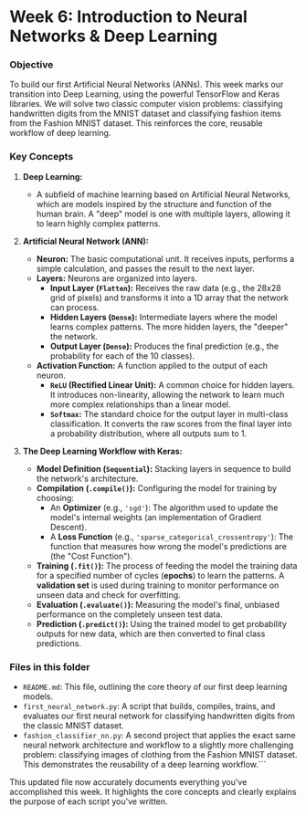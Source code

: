 # Week 6: Introduction to Neural Networks & Deep Learning

### Objective
To build our first Artificial Neural Networks (ANNs). This week marks our transition into Deep Learning, using the powerful TensorFlow and Keras libraries. We will solve two classic computer vision problems: classifying handwritten digits from the MNIST dataset and classifying fashion items from the Fashion MNIST dataset. This reinforces the core, reusable workflow of deep learning.

### Key Concepts

1.  **Deep Learning:**
    *   A subfield of machine learning based on Artificial Neural Networks, which are models inspired by the structure and function of the human brain. A "deep" model is one with multiple layers, allowing it to learn highly complex patterns.

2.  **Artificial Neural Network (ANN):**
    *   **Neuron:** The basic computational unit. It receives inputs, performs a simple calculation, and passes the result to the next layer.
    *   **Layers:** Neurons are organized into layers.
        *   **Input Layer (`Flatten`):** Receives the raw data (e.g., the 28x28 grid of pixels) and transforms it into a 1D array that the network can process.
        *   **Hidden Layers (`Dense`):** Intermediate layers where the model learns complex patterns. The more hidden layers, the "deeper" the network.
        *   **Output Layer (`Dense`):** Produces the final prediction (e.g., the probability for each of the 10 classes).
    *   **Activation Function:** A function applied to the output of each neuron.
        *   **`ReLU` (Rectified Linear Unit):** A common choice for hidden layers. It introduces non-linearity, allowing the network to learn much more complex relationships than a linear model.
        *   **`Softmax`:** The standard choice for the output layer in multi-class classification. It converts the raw scores from the final layer into a probability distribution, where all outputs sum to 1.

3.  **The Deep Learning Workflow with Keras:**
    *   **Model Definition (`Sequential`):** Stacking layers in sequence to build the network's architecture.
    *   **Compilation (`.compile()`):** Configuring the model for training by choosing:
        *   An **Optimizer** (e.g., `'sgd'`): The algorithm used to update the model's internal weights (an implementation of Gradient Descent).
        *   A **Loss Function** (e.g., `'sparse_categorical_crossentropy'`): The function that measures how wrong the model's predictions are (the "Cost Function").
    *   **Training (`.fit()`):** The process of feeding the model the training data for a specified number of cycles (**epochs**) to learn the patterns. A **validation set** is used during training to monitor performance on unseen data and check for overfitting.
    *   **Evaluation (`.evaluate()`):** Measuring the model's final, unbiased performance on the completely unseen test data.
    *   **Prediction (`.predict()`):** Using the trained model to get probability outputs for new data, which are then converted to final class predictions.

### Files in this folder
- `README.md`: This file, outlining the core theory of our first deep learning models.
- `first_neural_network.py`: A script that builds, compiles, trains, and evaluates our first neural network for classifying handwritten digits from the classic MNIST dataset.
- `fashion_classifier_nn.py`: A second project that applies the exact same neural network architecture and workflow to a slightly more challenging problem: classifying images of clothing from the Fashion MNIST dataset. This demonstrates the reusability of a deep learning workflow.```

This updated file now accurately documents everything you've accomplished this week. It highlights the core concepts and clearly explains the purpose of each script you've written.